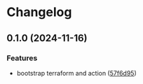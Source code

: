 # Changelog

## 0.1.0 (2024-11-16)


### Features

* bootstrap terraform and action ([57f6d95](https://github.com/serverless-helm/cloudrun/commit/57f6d95d9faa630ffcb8e6dc532fd95b5de47f44))

